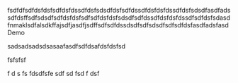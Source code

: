fsdfdfsdfdsfdsfsdfdsfdssdfdsfsdsdfdsfsdfdssdfdsfdsfdssdfdsfsdsdfasdfadssdfdsffsdfsdsdfsdfdsfdsfsdfsdfdsfdsfsdsdfsdfdssdfdsfdsfdssdfsdfdsfsdasdfnmaklsdfalsdkffajsdfjasdfjsdffsdfsdfdssdsdfsdfsdsdfsdfsdfdsfasdfadsfasdDemo


sadsadsadsdsasaafasdfsdfdsafdsfdsfsd


fsfsfsf

f
d
s
fs
fdsdfsfe 
sdf
sd
fsd
f
dsf
